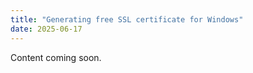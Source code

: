 ```yaml
---
title: "Generating free SSL certificate for Windows"
date: 2025-06-17
---
```

 
Content coming soon. 